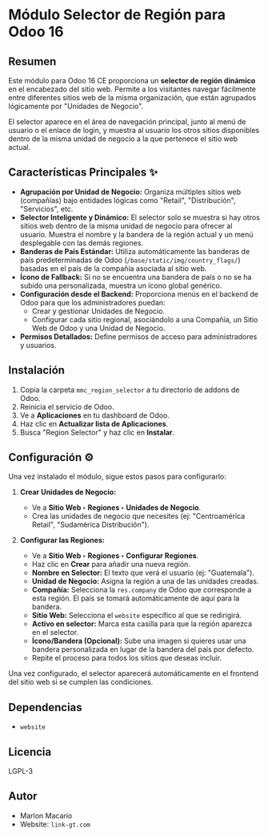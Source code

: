 # Módulo Selector de Región para Odoo 16

## Resumen

Este módulo para Odoo 16 CE proporciona un **selector de región dinámico** en el encabezado del sitio web. Permite a los visitantes navegar fácilmente entre diferentes sitios web de la misma organización, que están agrupados lógicamente por "Unidades de Negocio".

El selector aparece en el área de navegación principal, junto al menú de usuario o el enlace de login, y muestra al usuario los otros sitios disponibles dentro de la misma unidad de negocio a la que pertenece el sitio web actual.

## Características Principales ✨

* **Agrupación por Unidad de Negocio:** Organiza múltiples sitios web (compañías) bajo entidades lógicas como "Retail", "Distribución", "Servicios", etc.
* **Selector Inteligente y Dinámico:** El selector solo se muestra si hay otros sitios web dentro de la misma unidad de negocio para ofrecer al usuario. Muestra el nombre y la bandera de la región actual y un menú desplegable con las demás regiones.
* **Banderas de País Estándar:** Utiliza automáticamente las banderas de país predeterminadas de Odoo (`/base/static/img/country_flags/`) basadas en el país de la compañía asociada al sitio web.
* **Ícono de Fallback:** Si no se encuentra una bandera de país o no se ha subido una personalizada, muestra un ícono global genérico.
* **Configuración desde el Backend:** Proporciona menús en el backend de Odoo para que los administradores puedan:
    * Crear y gestionar Unidades de Negocio.
    * Configurar cada sitio regional, asociándolo a una Compañía, un Sitio Web de Odoo y una Unidad de Negocio.
* **Permisos Detallados:** Define permisos de acceso para administradores y usuarios.

## Instalación

1.  Copia la carpeta `mmc_region_selector` a tu directorio de addons de Odoo.
2.  Reinicia el servicio de Odoo.
3.  Ve a **Aplicaciones** en tu dashboard de Odoo.
4.  Haz clic en **Actualizar lista de Aplicaciones**.
5.  Busca "Region Selector" y haz clic en **Instalar**.

## Configuración ⚙️

Una vez instalado el módulo, sigue estos pasos para configurarlo:

1.  **Crear Unidades de Negocio:**
    * Ve a **Sitio Web ‣ Regiones ‣ Unidades de Negocio**.
    * Crea las unidades de negocio que necesites (ej: "Centroamérica Retail", "Sudamérica Distribución").

2.  **Configurar las Regiones:**
    * Ve a **Sitio Web ‣ Regiones ‣ Configurar Regiones**.
    * Haz clic en **Crear** para añadir una nueva región.
    * **Nombre en Selector:** El texto que verá el usuario (ej: "Guatemala").
    * **Unidad de Negocio:** Asigna la región a una de las unidades creadas.
    * **Compañía:** Selecciona la `res.company` de Odoo que corresponde a esta región. El país se tomará automáticamente de aquí para la bandera.
    * **Sitio Web:** Selecciona el `website` específico al que se redirigirá.
    * **Activo en selector:** Marca esta casilla para que la región aparezca en el selector.
    * **Ícono/Bandera (Opcional):** Sube una imagen si quieres usar una bandera personalizada en lugar de la bandera del país por defecto.
    * Repite el proceso para todos los sitios que deseas incluir.

Una vez configurado, el selector aparecerá automáticamente en el frontend del sitio web si se cumplen las condiciones.

## Dependencias

* `website`

## Licencia

LGPL-3

## Autor

* Marlon Macario
* Website: `link-gt.com`